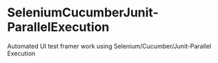 # SeleniumCucumberJunit-ParallelExecution
Automated UI test framer work using Selenium/Cucumber/Junit-Parallel Execution
